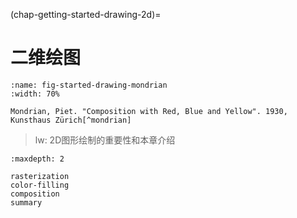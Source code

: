 (chap-getting-started-drawing-2d)=
# 二维绘图

```{figure} fig/mondrian.jpg
:name: fig-started-drawing-mondrian
:width: 70%

Mondrian, Piet. "Composition with Red, Blue and Yellow". 1930, Kunsthaus Zürich[^mondrian]
```
[^mondrian]: [Wikipedia: Composition with Red, Blue and Yellow](https://en.wikipedia.org/wiki/Composition_with_Red,_Blue_and_Yellow)

> lw: 2D图形绘制的重要性和本章介绍

```{toctree}
:maxdepth: 2

rasterization
color-filling
composition
summary
```